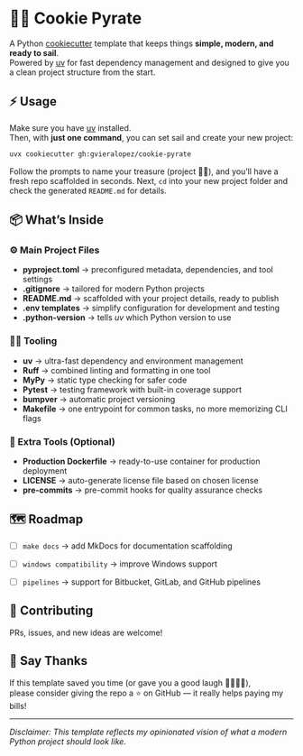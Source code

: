 # 🏴‍☠️ Cookie Pyrate

A Python [cookiecutter](https://cookiecutter.readthedocs.io) template that keeps things **simple, modern, and ready to sail**.  
Powered by [uv](https://docs.astral.sh/uv/) for fast dependency management and designed to give you a clean project structure from the start.


## ⚡ Usage

Make sure you have [uv](https://docs.astral.sh/uv/) installed.  
Then, with **just one command**, you can set sail and create your new project:

```bash
uvx cookiecutter gh:gvieralopez/cookie-pyrate
```

Follow the prompts to name your treasure (project 🏴‍☠️), and you’ll have a fresh repo scaffolded in seconds.
Next, `cd` into your new project folder and check the generated `README.md` for details.


## 📦 What’s Inside

### ⚙️ Main Project Files

* **pyproject.toml** → preconfigured metadata, dependencies, and tool settings
* **.gitignore** → tailored for modern Python projects
* **README.md** → scaffolded with your project details, ready to publish
* **.env templates** → simplify configuration for development and testing
* **.python-version** → tells *uv* which Python version to use

### 🧑‍💻 Tooling

* **uv** → ultra-fast dependency and environment management
* **Ruff** → combined linting and formatting in one tool
* **MyPy** → static type checking for safer code
* **Pytest** → testing framework with built-in coverage support
* **bumpver** → automatic project versioning 
* **Makefile** → one entrypoint for common tasks, no more memorizing CLI flags

### 🚀 Extra Tools (Optional)

* **Production Dockerfile** → ready-to-use container for production deployment
* **LICENSE**  → auto-generate license file based on chosen license
* **pre-commits**  → pre-commit hooks for quality assurance checks


## 🗺️ Roadmap

* [ ] `make docs` → add MkDocs for documentation scaffolding  
* [ ] `windows compatibility` → improve Windows support  
* [ ] `pipelines` → support for Bitbucket, GitLab, and GitHub pipelines  


## 🤝 Contributing

PRs, issues, and new ideas are welcome!


## 💙 Say Thanks

If this template saved you time (or gave you a good laugh 🏴‍☠️🍪🐍),  
please consider giving the repo a ⭐ on GitHub — it really helps paying my bills!

---

_Disclaimer: This template reflects my opinionated vision of what a modern 
Python project should look like._